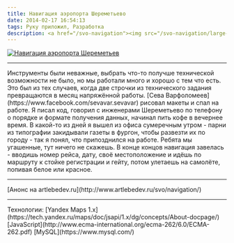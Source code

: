 ```yaml
---
title: Навигация аэропорта Шереметьево
date: 2014-02-17 16:54:13
tags: Руку приложил, Разработка
description: <a href="/svo-navigation"><img src="/svo-navigation/large-navigation.png"></a>
---
```

[![Навигация аэропорта Шереметьев](/svo-navigation/large-navigation.png)](/svo-navigation/navigation.png)
<hr>
Инструменты были неважные, выбрать что-то получше технической возможности не было, но мы работали много и хорошо с тем что есть. Это был из тех случаев, когда две строчки из технического задания превращаются в месяц напряжённой работы. [Сева Варфоломеев](https://www.facebook.com/sevavar.sevavar) рисовал макеты и спал на работе. Я писал код, говорил с инженерами Шереметьево по телефону о порядке и формате получения данных, начинал пить кофе в вечернее время. В какой-то из дней я вышел из офиса сумеречным утром - парни из типографии закидывали газеты в фургон, чтобы развезти их по городу - так я понял, что припозднился на работе. Ребята мы угашенные, тут ничего не скажешь.
В конце концов навигация завелась - вводишь номер рейса, дату, своё местоположение и идёшь по маршруту к стойке регистрации и гейту, потом улетаешь на самолёте, попивая белое или красное.
<hr>
[Анонс на artlebedev.ru](http://www.artlebedev.ru/svo/navigation/)
<hr>
Технологии:
[Yandex Maps 1.x](https://tech.yandex.ru/maps/doc/jsapi/1.x/dg/concepts/About-docpage/)
[JavaScript](http://www.ecma-international.org/ecma-262/6.0/ECMA-262.pdf)
[MySQL](https://www.mysql.com/)
